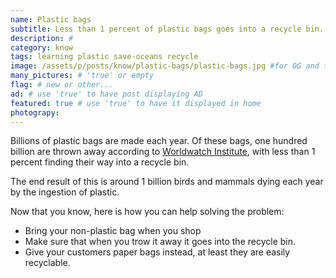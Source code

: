 ```yaml
---
name: Plastic bags
subtitle: Less than 1 percent of plastic bags goes into a recycle bin.
description: #
category: know
tags: learning plastic save-oceans recycle 
image: /assets/p/posts/know/plastic-bags/plastic-bags.jpg #for OG and twitter cards
many_pictures: # 'true' or empty
flag: # new or other...
ad: # use 'true' to have post displaying AD
featured: true # use 'true' to have it displayed in home
photograpy:
---
```

Billions of plastic bags are made each year. Of these bags, one hundred billion are thrown away according to [Worldwatch Institute](http://www.worldwatch.org/), with less than 1 percent finding their way into a recycle bin.

The end result of this is around 1 billion birds and mammals dying each year by the ingestion of plastic.

Now that you know, here is how you can help solving the problem:

- Bring your non-plastic bag when you shop
- Make sure that when you trow it away it goes into the recycle bin.
- Give your customers paper bags instead, at least they are easily recyclable.
